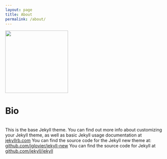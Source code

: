```yaml
---
layout: page
title: About
permalink: /about/
---
```


<img src="https://www.haysstanford.com/assets/images/face-pic.jpg" width="200" height="200" style=""/> <h1>Bio</h1> <br /> This is the base Jekyll theme. You can find out more info about customizing your Jekyll theme, as well as basic Jekyll usage documentation at [jekyllrb.com](http://jekyllrb.com/) You can find the source code for the Jekyll new theme at: [github.com/jglovier/jekyll-new](https://github.com/jglovier/jekyll-new)
You can find the source code for Jekyll at [github.com/jekyll/jekyll](https://github.com/jekyll/jekyll)
